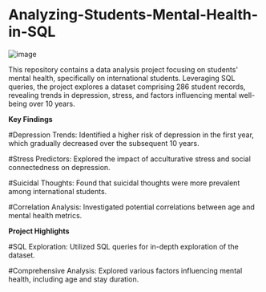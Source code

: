 # Analyzing-Students-Mental-Health-in-SQL

![image](mental_health.png)

This repository contains a data analysis project focusing on students' mental health, specifically on international students. Leveraging SQL queries, the project explores a dataset comprising 286 student records, revealing trends in depression, stress, and factors influencing mental well-being over 10 years.

**Key Findings**

   #Depression Trends: 
        Identified a higher risk of depression in the first year, which gradually decreased over the subsequent 10 years.

   #Stress Predictors: 
        Explored the impact of acculturative stress and social connectedness on depression.

  #Suicidal Thoughts: 
        Found that suicidal thoughts were more prevalent among international students.

   #Correlation Analysis: 
        Investigated potential correlations between age and mental health metrics.

**Project Highlights**

   #SQL Exploration: 
       Utilized SQL queries for in-depth exploration of the dataset.

   #Comprehensive Analysis: 
        Explored various factors influencing mental health, including age and stay duration.
   
   
                       
                     
                 
                
                
            
  
